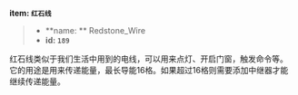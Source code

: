 <!-- BEGIN_AUTOGEN: do NOT edit in this block -->

**item: `红石线`**

> * **name: ** Redstone_Wire
> * **id: `189`**

<!-- END_AUTOGEN-->
红石线类似于我们生活中用到的电线，可以用来点灯、开启门窗，触发命令等。
它的用途是用来传递能量，最长导能16格。如果超过16格则需要添加中继器才能继续传递能量。
